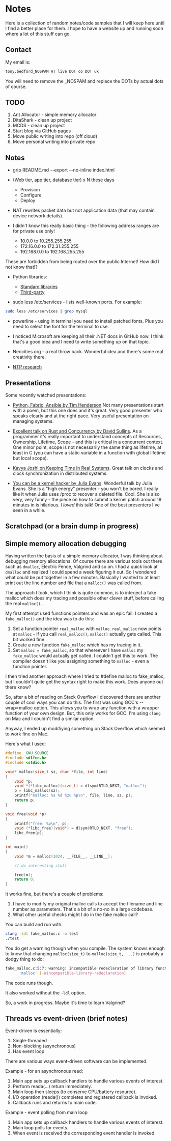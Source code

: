 # Notes

Here is a collection of random notes/code samples that I will keep
here until I find a better place for them. I hope to have a website
up and running soon where a lot of this stuff can go.

## Contact

My email is:

``` Bash
tony.bedford_NOSPAM AT live DOT co DOT uk
```

You will need to remove the _NOSPAM and replace the DOTs by actual
dots of course.

## TODO

1. Ant Allocator - simple memory allocator
2. DitaShark - clean up project
3. MCDS - clean up project
4. Start blog via GitHub pages
5. Move public writing into repo (off cloud)
6. Move personal writing into private repo

## Notes

* grip README.md --export --no-inline index.html

* (Web tier, app tier, database tier) x N these days

    - Provision
    - Configure
    - Deploy

* NAT rewrites packet data but not application data (that may contain
  device network details).

* I didn't know this really basic thing - the following address
  ranges are for private use only!

    - 10.0.0 to 10.255.255.255
    - 172.16.0.0 to 172.31.255.255
    - 192.168.0.0 to 192.168.255.255 

These are forbidden from being routed over the public Internet! How
did I not know that!?

* Python libraries:
  - [Standard libraries](https://docs.python.org)
  - [Third-party](https://pypi.python.org)

* sudo less /etc/services - lists well-known ports. For example:

``` Bash
sudo less /etc/services | grep mysql
```

* powerline - using in terminal you need to install patched
  fonts. Plus you need to select the font for the terminal to use.

* I noticed Microsoft are keeping all their .NET docs in GitHub now. I
  think that's a good idea and I need to write something up on that
  topic.

* Neocities.org - a real throw back. Wonderful idea and there's some
  real creativity there. 

* [NTP research](https://www.eecis.udel.edu/~mills/ntp.html)

## Presentations

Some recently watched presentations:

* [Python, Fabric, Ansible by Tim
  Henderson](https://www.youtube.com/watch?v=4qav2EuXsGU) Not many
  presentations start with a poem, but this one does and it's
  great. Very good presenter who speaks clearly and at the right
  pace. Very useful presentation on managing systems.

* [Excellent talk on Rust and Concurrency by David
  Sullins](https://www.youtube.com/watch?v=oIikwmeGVYY). As a
  programmer it's really important to understand concepts of
  Resources, Ownership, Lifetime, Scope - and this is critical in a
  concurrent context. One minor point, scope is not necessarily the
  same thing as lifetime, at least in C (you can have a static
  variable in a function with global lifetime but local scope).

* [Kavya Joshi on Keeping Time in Real
  Systems](https://youtu.be/BRvj8PykSc4). Great talk on clocks and
  clock synchronization in distributed systems.
  
* [You can be a kernel hacker by Julia
  Evans](https://www.youtube.com/watch?v=0IQlpFWTFbM). Wonderful talk
  by Julia Evans. She is a "high energy" presenter - you won't be
  bored. I really like it when Julia uses /proc to recover a deleted
  file. Cool. She is also very, very funny - the piece on how to
  submit a kernel patch around 18 minutes in is hilarious. I _loved_
  this talk! One of the best presenters I've seen in a while.
  
## Scratchpad (or a brain dump in progress)

## Simple memory allocation debugging

Having written the basis of a simple memory allocator, I was thinking
about debugging memory allocations. Of course there are various tools
out there such as `dmalloc`, Electric Fence, Valgrind and so on. I had a 
quick look at `dmalloc` and realized I could spend a week figuring it out. So
I wondered what could be put together in a few minutes. Basically I 
wanted to at least print out the line number and file that a `malloc()` was
called from. 

The approach I took, which I think is quite common, is to interject
a fake malloc which does my tracing and possible other clever stuff, 
before calling the real `malloc()`. 

My first attempt used functions pointers and was an epic fail. I created
a `fake_malloc()` and the idea was to do this:

1. Set a function pointer `real_malloc` with `malloc`. `real_malloc` now
   points at `malloc` - if you call `real_malloc()`, `malloc()` actually gets
   called. This bit worked fine.
2. Create a new function `fake_malloc` which has my tracing in it. 
3. Set `malloc = fake_malloc`, so that whereever I have `malloc` my 
   `fake_malloc` would actually get called. I couldn't get this to work. 
   The compiler doesn't like you assigning something to `malloc` - even
   a function pointer.
   
I then tried another approach where I tried to #define malloc to
fake_malloc, but I couldn't quite get the syntax right to make this
work. Does anyone out there know?

So, after a bit of reading on Stack Overflow I discovered there are
another couple of cool ways you can do this. The first was using GCC's
--wrap=malloc option. This allows you to wrap any function with a
wrapper function of your own design. But, this only works for GCC. I'm
using `clang` on Mac and I couldn't find a similar option.

Anyway, I ended up modifiying something on Stack Overflow which seemed
to work fine on Mac.

Here's what I used:

``` C
#define _GNU_SOURCE
#include <dlfcn.h>
#include <stdio.h>

void* malloc(size_t sz, char *file, int line)
{
    void *p;
    void *(*libc_malloc)(size_t) = dlsym(RTLD_NEXT, "malloc");
    p = libc_malloc(sz);
    printf("malloc: %s %d %zu %p\n", file, line, sz, p);
    return p;
}

void free(void *p)
{
    printf("free: %p\n", p);
    void (*libc_free)(void*) = dlsym(RTLD_NEXT, "free");
    libc_free(p);
}

int main()
{
    void *m = malloc(1024, __FILE__, __LINE__);

    // do interesting stuff

    free(m);
    return 0;
}
```

It works fine, but there's a couple of problems:

1. I have to modify my original malloc calls to accept 
   the filename and line number as parameters. That's a bit
   of a no-no in a large codebase.
2. What other useful checks might I do in the fake malloc call?

You can build and run with:

``` Bash
clang -ldl fake_malloc.c -o test
./test
```

You do get a warning though when you compile. The system knows enough
to know that changing `malloc(size_t)` to `malloc(size_t, ...)` is
probably a dodgy thing to do: 

``` Bash
fake_malloc.c:5:7: warning: incompatible redeclaration of library function
      'malloc' [-Wincompatible-library-redeclaration]
```

The code runs though.

It also worked without the `-ldl` option. 

So, a work in progress. Maybe it's time to learn Valgrind?
   

## Threads vs event-driven (brief notes)

Event-driven is essentially:

1. Single-threaded
2. Non-blocking (asynchronous)
3. Has event loop

There are various ways event-driven software can be implemented.

Example - for an asynchronous read:

1. Main app sets up callback handlers to handle various 
   events of interest.
2. Perform reada(...) return immediately.
3. Main loop then sleeps (to conserve CPU/battery resource). 
4. I/O operation (reada()) completes and registered callback is invoked.
5. Callback runs and returns to main code.

Example - event polling from main loop

1. Main app sets up callback handlers to handle various 
   events of interest.
2. Main loop polls for events.
3. When event is received the corresponding event handler is invoked.


